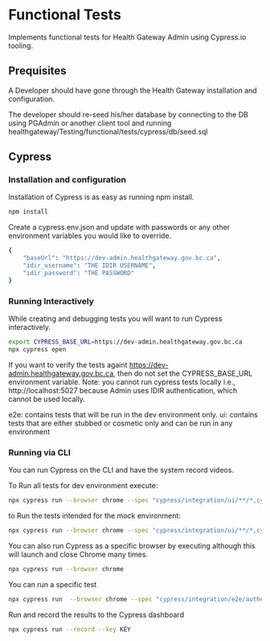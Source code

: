 # Functional Tests

Implements functional tests for Health Gateway Admin using Cypress.io tooling.

## Prequisites

A Developer should have gone through the Health Gateway installation and configuration.

The developer should re-seed his/her database by connecting to the DB using PGAdmin or another client tool and running
healthgateway/Testing/functional/tests/cypress/db/seed.sql

## Cypress

### Installation and configuration

Installation of Cypress is as easy as running npm install.

```bash
npm install
```

Create a cypress.env.json and update with passwords or any other environment variables you would like to override.

```bash
{
    "baseUrl": "https://dev-admin.healthgateway.gov.bc.ca",
    "idir_username": "THE IDIR USERNAME",
    "idir_password": "THE PASSWORD"
}
```

### Running Interactively

While creating and debugging tests you will want to run Cypress interactively.

```bash
export CYPRESS_BASE_URL=https://dev-admin.healthgateway.gov.bc.ca
npx cypress open
```

If you want to verify the tests againt https://dev-admin.healthgateway.gov.bc.ca, then do not set the CYPRESS_BASE_URL environment variable.
Note: you cannot run cypress tests locally i.e., http://localhost:5027 because Admin uses IDIR authentication, which cannot be used locally.

e2e: contains tests that will be run in the dev environment only.
ui: contains tests that are either stubbed or cosmetic only and can be run in any environment

### Running via CLI

You can run Cypress on the CLI and have the system record videos.

To Run all tests for dev environment execute:

```bash
npx cypress run --browser chrome --spec "cypress/integration/ui/**/*,cypress/integration/e2e/**/*"
```

to Run the tests intended for the mock environment:

```bash
npx cypress run --browser chrome --spec "cypress/integration/ui/**/*,cypress/integration/mock/**/*" --config baseUrl=https://mock-admin.healthgateway.gov.bc.ca
```

You can also run Cypress as a specific browser by executing although this will launch and close Chrome many times.

```bash
npx cypress run --browser chrome
```

You can run a specific test

```bash
npx cypress run  --browser chrome --spec "cypress/integration/e2e/authentication/login.cy.js"
```

Run and record the results to the Cypress dashboard

```bash
npx cypress run --record --key KEY
```
